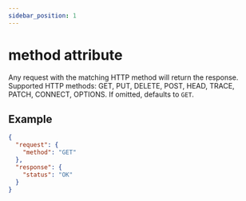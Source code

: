 ```yaml
---
sidebar_position: 1
---
```

# method attribute

Any request with the matching HTTP method will return the response. Supported HTTP methods: GET, PUT, DELETE, POST, HEAD, TRACE, PATCH, CONNECT, OPTIONS.
If omitted, defaults to ```GET```.

## Example
```json
{
  "request": {
	"method": "GET"
  },
  "response": {
	"status": "OK"
  }
}
```